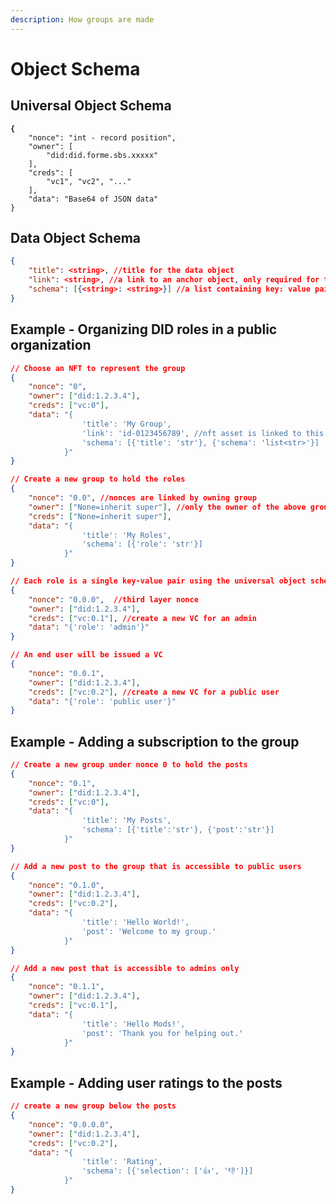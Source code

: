 ```yaml
---
description: How groups are made
---
```


# Object Schema

## Universal Object Schema

<pre class="language-json"><code class="lang-json"><strong>{
</strong>    "nonce": "int - record position",
    "owner": [
        "did:did.forme.sbs.xxxxx"
    ],
    "creds": [
        "vc1", "vc2", "..."
    ],
    "data": "Base64 of JSON data"
}
</code></pre>

## Data Object Schema

```json
{
    "title": <string>, //title for the data object
    "link": <string>, //a link to an anchor object, only required for top level grouping
    "schema": [{<string>: <string>}] //a list containing key: value pairs
}
```

## Example - Organizing DID roles in a public organization

```json
// Choose an NFT to represent the group
{
    "nonce": "0",
    "owner": ["did:1.2.3.4"],
    "creds": ["vc:0"],
    "data": "{
                'title': 'My Group',
                'link': 'id-0123456789', //nft asset is linked to this group
                'schema': [{'title': 'str'}, {'schema': 'list<str>'}]
            }"
}

// Create a new group to hold the roles
{
    "nonce": "0.0", //nonces are linked by owning group
    "owner": ["None=inherit super"], //only the owner of the above group can manage this group
    "creds": ["None=inherit super"],
    "data": "{
                'title': 'My Roles',
                'schema': [{'role': 'str'}]
            }"
}

// Each role is a single key-value pair using the universal object schema
{
    "nonce": "0.0.0",  //third layer nonce
    "owner": ["did:1.2.3.4"],
    "creds": ["vc:0.1"], //create a new VC for an admin
    "data": "{'role': 'admin'}"
}

// An end user will be issued a VC
{
    "nonce": "0.0.1",
    "owner": ["did:1.2.3.4"],
    "creds": ["vc:0.2"], //create a new VC for a public user
    "data": "{'role': 'public user'}"
}
```

## Example - Adding a subscription to the group

```json
// Create a new group under nonce 0 to hold the posts
{
    "nonce": "0.1",
    "owner": ["did:1.2.3.4"],
    "creds": ["vc:0"], 
    "data": "{
                'title': 'My Posts',
                'schema': [{'title':'str'}, {'post':'str'}]
            }"
}

// Add a new post to the group that is accessible to public users
{
    "nonce": "0.1.0",
    "owner": ["did:1.2.3.4"],
    "creds": ["vc:0.2"],
    "data": "{
                'title': 'Hello World!',
                'post': 'Welcome to my group.'
            }"
}

// Add a new post that is accessible to admins only
{
    "nonce": "0.1.1",
    "owner": ["did:1.2.3.4"],
    "creds": ["vc:0.1"],
    "data": "{
                'title': 'Hello Mods!',
                'post': 'Thank you for helping out.'
            }"
}
```

## Example - Adding user ratings to the posts

```json
// create a new group below the posts
{
    "nonce": "0.0.0.0",
    "owner": ["did:1.2.3.4"],
    "creds": ["vc:0.2"],
    "data": "{
                'title': 'Rating',
                'schema': [{'selection': ['👍', '👎']}]
            }"
}
```

